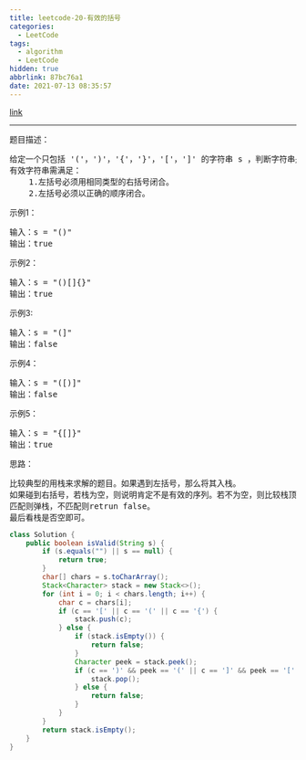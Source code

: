 ```yaml
---
title: leetcode-20-有效的括号
categories:
  - LeetCode
tags:
  - algorithm
  - LeetCode
hidden: true
abbrlink: 87bc76a1
date: 2021-07-13 08:35:57
---
```


[link](https://leetcode-cn.com/problems/valid-parentheses/)

<hr/>

题目描述：

<pre>
给定一个只包括 '('，')'，'{'，'}'，'['，']' 的字符串 s ，判断字符串是否有效。
有效字符串需满足：
	1.左括号必须用相同类型的右括号闭合。
	2.左括号必须以正确的顺序闭合。
</pre>

示例1：

<pre>
输入：s = "()"
输出：true
</pre>

示例2：

<Pre>
输入：s = "()[]{}"
输出：true
</pre>

示例3:

<pre>
输入：s = "(]"
输出：false
</pre>

示例4：

<pre>
输入：s = "([)]"
输出：false
</pre>

示例5：

<pre>
输入：s = "{[]}"
输出：true
</pre>

思路：

<pre>
比较典型的用栈来求解的题目。如果遇到左括号，那么将其入栈。
如果碰到右括号，若栈为空，则说明肯定不是有效的序列。若不为空，则比较栈顶和右括号是否匹配。
匹配则弹栈，不匹配则retrun false。
最后看栈是否空即可。
</pre>

```java
class Solution {
    public boolean isValid(String s) {
        if (s.equals("") || s == null) {
            return true;
        }
        char[] chars = s.toCharArray();
        Stack<Character> stack = new Stack<>();
        for (int i = 0; i < chars.length; i++) {
            char c = chars[i];
            if (c == '[' || c == '(' || c == '{') {
                stack.push(c);
            } else {
                if (stack.isEmpty()) {
                    return false;
                }
                Character peek = stack.peek();
                if (c == ')' && peek == '(' || c == ']' && peek == '[' || c == '}' && peek == '{') {
                    stack.pop();
                } else {
                    return false;
                }
            }
        }
        return stack.isEmpty();
    }
}
```

